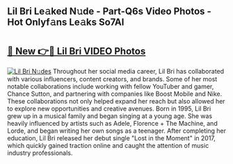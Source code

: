 ## Lil Bri Le𝚊ked N𝚞de - Part-Q6s Video Photos - Hot Onlyf𝚊ns Le𝚊ks So7AI

# <h2><a href="http://ab74484.deff.icu/?id=Lil+Bri">🔗 New 👉🔴 Lil Bri VIDEO Photos</a></h2>

[![Lil Bri N𝚞des](https://i.imgur.com/rIISA9y.gif)](http://ab74484.deff.icu/?id=Lil+Bri)
Throughout her social media career, Lil Bri has collaborated with various influencers, content creators, and brands. Some of her most notable collaborations include working with fellow YouTuber and gamer, Chance Sutton, and partnering with companies like Boost Mobile and Nike. These collaborations not only helped expand her reach but also allowed her to explore new opportunities and creative avenues. Born in 1995, Lil Bri grew up in a musical family and began singing at a young age. She was heavily influenced by artists such as Adele, Florence + The Machine, and Lorde, and began writing her own songs as a teenager. After completing her education, Lil Bri released her debut single "Lost in the Moment" in 2017, which quickly gained traction online and caught the attention of music industry professionals.
